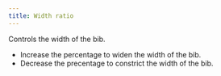 ```yaml
---
title: Width ratio
---
```


Controls the width of the bib.

- Increase the percentage to widen the width of the bib.
- Decrease the precentage to constrict the width of the bib.




